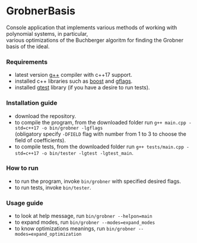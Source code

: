 # GrobnerBasis
Console application that implements various methods of working with polynomial systems, in particular,<br/> various optimizations of the Buchberger algoritm for finding the Grobner basis of the ideal.

### Requirements
- latest version [g++](https://gcc.gnu.org/) compiler with c++17 support.
- installed c++ libraries such as [boost](https://www.boost.org/) and [gflags](https://github.com/gflags/gflags).
- installed [gtest](https://github.com/google/googletest) library (if you have a desire to run tests).

### Installation guide
- download the repository.
- to compile the program, from the downloaded folder run `g++ main.cpp -std=c++17 -o bin/grobner -lgflags`<br/> (obligatory specify `-DFIELD` flag with number from 1 to 3 to choose the field of coefficients).
- to compile tests, from the downloaded folder run `g++ tests/main.cpp -std=c++17 -o bin/tester -lgtest -lgtest_main`.

### How to run
- to run the program, invoke `bin/grobner` with specified desired flags.
- to run tests, invoke `bin/tester`.

### Usage guide
- to look at help message, run `bin/grobner --helpon=main`
- to expand modes, run `bin/grobner --modes=expand_modes`
- to know optimizations meanings, run `bin/grobner --modes=expand_optimization`